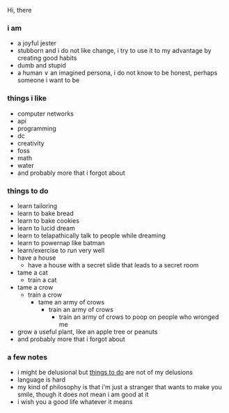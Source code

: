 Hi, there


### i am

- a joyful jester
- stubborn and i do not like change, i try to use it to my advantage by creating good habits
- dumb and stupid
- a human ∨ an imagined persona, i do not know to be honest, perhaps someone i want to be


### things i like

- computer networks
- api
- programming
- dc
- creativity
- foss
- math
- water
- and probably more that i forgot about


### things to do

- learn tailoring
- learn to bake bread
- learn to bake cookies
- learn to lucid dream
- learn to telapathically talk to people while dreaming
- learn to powernap like batman
- learn/exercise to run very well
- have a house
    - have a house with a secret slide that leads to a secret room
- tame a cat
    - train a cat
- tame a crow
    - train a crow
        - tame an army of crows
            - train an army of crows
                - train an army of crows to poop on people who wronged me
- grow a useful plant, like an apple tree or peanuts
- and probably more that i forgot about


### a few notes

- i might be delusional but [things to do](#things-to-do) are not of my delusions
- language is hard
- my kind of philosophy is that i'm just a stranger that wants to make you smile, though it does not mean i am good at it
- i wish you a good life whatever it means
<!--
- i'm feeling bold today, but i might regret it later, so anyway i will give you a hint about what i really like - it's ontnidnnsk DO NOT ASK ME OR MENTION THIS LINE ANYWHERE NEAR ME please, if someone asks me then i will delete this line and feel very very bad, i want to be more honest and that's why i wrote this, i do not tell people about this, this is my secret that i am sharing PLEASE DO NOT ASK ME OR MENTION IT ANYWHERE NEAR ME
- also Delirium is cool and funny
-->
